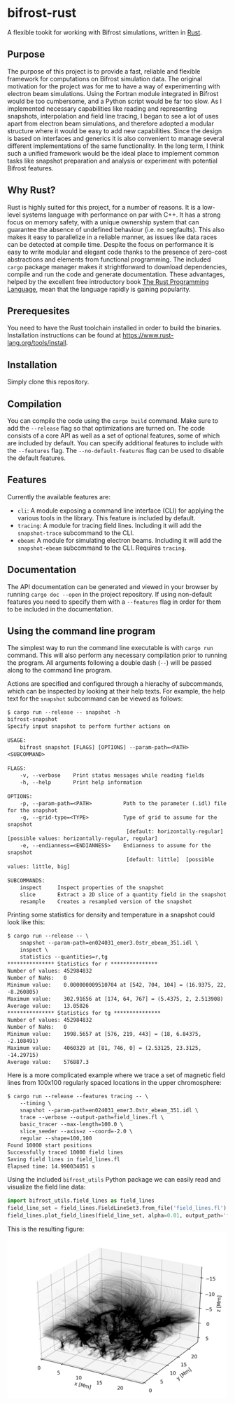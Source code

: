 # bifrost-rust

A flexible tookit for working with Bifrost simulations, written in [Rust](https://www.rust-lang.org/).

## Purpose

The purpose of this project is to provide a fast, reliable and flexible framework for computations on Bifrost simulation data. The original motivation for the project was for me to have a way of experimenting with electron beam simulations. Using the Fortran module integrated in Bifrost would be too cumbersome, and a Python script would be far too slow. As I implemented necessary capabilities like reading and representing snapshots, interpolation and field line tracing, I began to see a lot of uses apart from electron beam simulations, and therefore adopted a modular structure where it would be easy to add new capabilities. Since the design is based on interfaces and generics it is also convenient to manage several different implementations of the same functionality. In the long term, I think such a unified framework would be the ideal place to implement common tasks like snapshot preparation and analysis or experiment with potential Bifrost features.

## Why Rust?

Rust is highly suited for this project, for a number of reasons. It is a low-level systems language with performance on par with C++. It has a strong focus on memory safety, with a unique ownership system that can guarantee the absence of undefined behaviour (i.e. no segfaults). This also makes it easy to parallelize in a reliable manner, as issues like data races can be detected at compile time. Despite the focus on performance it is easy to write modular and elegant code thanks to the presence of zero-cost abstractions and elements from functional programming. The included `cargo` package manager makes it strightforward to download dependencies, compile and run the code and generate documentation. These advantages, helped by the excellent free introductory book [The Rust Programming Language](https://doc.rust-lang.org/book/), mean that the language rapidly is gaining popularity.

## Prerequesites

You need to have the Rust toolchain installed in order to build the binaries. Installation instructions can be found at https://www.rust-lang.org/tools/install.

## Installation

Simply clone this repository.

## Compilation

You can compile the code using the `cargo build` command. Make sure to add the `--release` flag so that optimizations are turned on. The code consists of a core API as well as a set of optional features, some of which are included by default. You can specify additional features to include with the `--features` flag. The `--no-default-features` flag can be used to disable the default features.

## Features

Currently the available features are:
* `cli`: A module exposing a command line interface (CLI) for applying the various tools in the library. This feature is included by default.
* `tracing`: A module for tracing field lines. Including it will add the `snapshot-trace` subcommand to the CLI.
* `ebeam`: A module for simulating electron beams. Including it will add the `snapshot-ebeam` subcommand to the CLI. Requires `tracing`.

## Documentation

The API documentation can be generated and viewed in your browser by running `cargo doc --open` in the project repository. If using non-default features you need to specify them with a `--features` flag in order for them to be included in the documentation.

## Using the command line program

The simplest way to run the command line executable is with `cargo run` command. This will also perform any necessary compilation prior to running the program. All arguments following a double dash (`--`) will be passed along to the command line program.

Actions are specified and configured through a hierachy of subcommands, which can be inspected by looking at their help texts. For example, the help text for the `snapshot` subcommand can be viewed as follows:
```
$ cargo run --release -- snapshot -h
bifrost-snapshot
Specify input snapshot to perform further actions on

USAGE:
    bifrost snapshot [FLAGS] [OPTIONS] --param-path=<PATH> <SUBCOMMAND>

FLAGS:
    -v, --verbose    Print status messages while reading fields
    -h, --help       Print help information

OPTIONS:
    -p, --param-path=<PATH>          Path to the parameter (.idl) file for the snapshot
    -g, --grid-type=<TYPE>           Type of grid to assume for the snapshot
                                      [default: horizontally-regular]  [possible values: horizontally-regular, regular]
    -e, --endianness=<ENDIANNESS>    Endianness to assume for the snapshot
                                      [default: little]  [possible values: little, big]

SUBCOMMANDS:
    inspect     Inspect properties of the snapshot
    slice       Extract a 2D slice of a quantity field in the snapshot
    resample    Creates a resampled version of the snapshot
```

Printing some statistics for density and temperature in a snapshot could look like this:
```
$ cargo run --release -- \
    snapshot --param-path=en024031_emer3.0str_ebeam_351.idl \
    inspect \
    statistics --quantities=r,tg
*************** Statistics for r ***************
Number of values: 452984832
Number of NaNs:   0
Minimum value:    0.000000009510704 at [542, 704, 104] = (16.9375, 22, -8.260805)
Maximum value:    302.91656 at [174, 64, 767] = (5.4375, 2, 2.513908)
Average value:    13.05826
*************** Statistics for tg ***************
Number of values: 452984832
Number of NaNs:   0
Minimum value:    1998.5657 at [576, 219, 443] = (18, 6.84375, -2.108491)
Maximum value:    4060329 at [81, 746, 0] = (2.53125, 23.3125, -14.29715)
Average value:    576887.3
```

Here is a more complicated example where we trace a set of magnetic field lines from 100x100 regularly spaced locations in the upper chromosphere:
```
$ cargo run --release --features tracing -- \
    --timing \
    snapshot --param-path=en024031_emer3.0str_ebeam_351.idl \
    trace --verbose --output-path=field_lines.fl \
    basic_tracer --max-length=100.0 \
    slice_seeder --axis=z --coord=-2.0 \
    regular --shape=100,100
Found 10000 start positions
Successfully traced 10000 field lines
Saving field lines in field_lines.fl
Elapsed time: 14.990034051 s
```

Using the included `bifrost_utils` Python package we can easily read and visualize the field line data:
```python
import bifrost_utils.field_lines as field_lines
field_line_set = field_lines.FieldLineSet3.from_file('field_lines.fl')
field_lines.plot_field_lines(field_line_set, alpha=0.01, output_path='field_lines.png')
```

This is the resulting figure:
![field_lines](figures/field_lines.png "Magnetic field lines")
